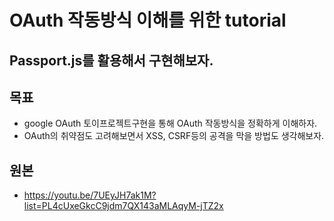 # OAuth 작동방식 이해를 위한 tutorial
## Passport.js를 활용해서 구현해보자.

## 목표
- google OAuth 토이프로젝트구현을 통해 OAuth 작동방식을 정확하게 이해하자.
- OAuth의 취약점도 고려해보면서 XSS, CSRF등의 공격을 막을 방법도 생각해보자.

## 원본
- https://youtu.be/7UEyJH7ak1M?list=PL4cUxeGkcC9jdm7QX143aMLAqyM-jTZ2x